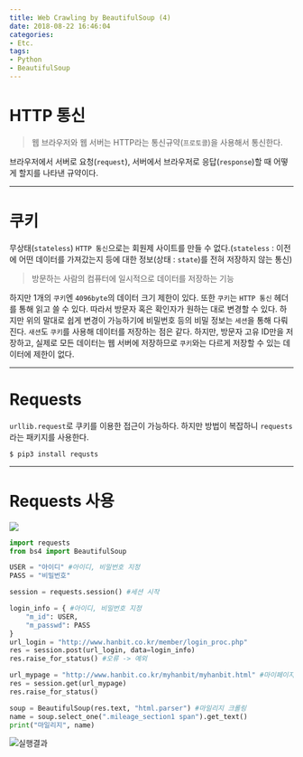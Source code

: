 ```yaml
---
title: Web Crawling by BeautifulSoup (4)
date: 2018-08-22 16:46:04
categories:
- Etc.
tags:
- Python
- BeautifulSoup
---
```

# HTTP 통신
> 웹 브라우저와 웹 서버는 HTTP라는 통신규약(`프로토콜`)을 사용해서 통신한다.

브라우저에서 서버로 요청(`request`), 서버에서 브라우저로 응답(`response`)할 때 어떻게 할지를 나타낸 규약이다.
***
# 쿠키
무상태(`stateless`) `HTTP 통신`으로는 회원제 사이트를 만들 수 없다.(`stateless` : 이전에 어떤 데이터를 가져갔는지 등에 대한 정보(상태 : `state`)를 전혀 저장하지 않는 통신)
> 방문하는 사람의 컴퓨터에 일시적으로 데이터를 저장하는 기능

하지만 1개의 `쿠키`엔 `4096byte`의 데이터 크기 제한이 있다.
또한 `쿠키`는 `HTTP 통신` 헤더를 통해 읽고 쓸 수 있다. 따라서 방문자 혹은 확인자가 원하는 대로 변경할 수 있다.
하지만 위의 말대로 쉽게 변경이 가능하기에 비밀번호 등의 비밀 정보는 `세션`을 통해 다뤄진다.
`새션`도 `쿠키`를 사용해 데이터를 저장하는 점은 같다. 하지만, 방문자 고유 ID만을 저장하고, 실제로 모든 데이터는 웹 서버에 저장하므로 `쿠키`와는 다르게 저장할 수 있는 데이터에 제한이 없다.
<!-- more -->
***
# Requests
`urllib.request`로 쿠키를 이용한 접근이 가능하다.
하지만 방법이 복잡하니 `requests`라는 패키지를 사용한다.
~~~
$ pip3 install requsts
~~~
***
# Requests 사용
![](/images/beautifulsoup-4/44457939-9d7a7980-a63f-11e8-8458-29c960ce7ebd.png)
~~~Python
import requests
from bs4 import BeautifulSoup

USER = "아이디" #아이디, 비밀번호 지정
PASS = "비밀번호"

session = requests.session() #세션 시작

login_info = { #아이디, 비밀번호 지정
    "m_id": USER,
    "m_passwd": PASS
}
url_login = "http://www.hanbit.co.kr/member/login_proc.php"
res = session.post(url_login, data=login_info)
res.raise_for_status() #오류 -> 예외

url_mypage = "http://www.hanbit.co.kr/myhanbit/myhanbit.html" #마이페이지 접속
res = session.get(url_mypage)
res.raise_for_status()

soup = BeautifulSoup(res.text, "html.parser") #마일리지 크롤링
name = soup.select_one(".mileage_section1 span").get_text()
print("마일리지", name)
~~~
![실행결과](/images/beautifulsoup-4/44457941-9eaba680-a63f-11e8-91c4-58b950efd766.png)
